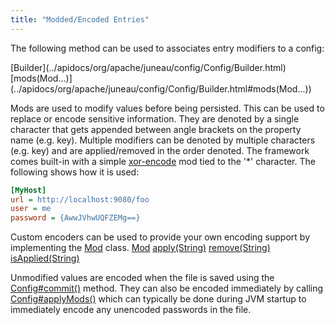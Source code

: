 ```yaml
---
title: "Modded/Encoded Entries"
---
```


The following method can be used to associates entry modifiers to a config:

<tree>
<node-0><java-class>[Builder](../apidocs/org/apache/juneau/config/Config/Builder.html)</java-class></node-0>
<node-1><java-method>[mods(Mod...)](../apidocs/org/apache/juneau/config/Config/Builder.html#mods(Mod...))</java-method></node-1>
</tree>

Mods are used to modify values before being persisted.
This can be used to replace or encode sensitive information.
They are denoted by a single character that gets appended between angle brackets on the property name (e.g.
key).
Multiple modifiers can be denoted by multiple characters (e.g.
key) and are applied/removed in the order denoted.
The framework comes built-in with a simple [xor-encode](../apidocs/org/apache/juneau/config/mod/XorEncodeMod.html) mod tied to the '*' character.
The following shows how it is used:

```ini
[MyHost]
url = http://localhost:9080/foo
user = me
password = {AwwJVhwUQFZEMg==}
```


Custom encoders can be used to provide your own encoding support by implementing the [Mod](../apidocs/org/apache/juneau/config/mod/Mod.html) class.
<tree>
<node-0><java-class>[Mod](../apidocs/org/apache/juneau/config/mod/Mod.html)</java-class></node-0>
<node-1><java-method>[apply(String)](../apidocs/org/apache/juneau/config/mod/Mod.html#apply(String))</java-method></node-1>
<node-1><java-method>[remove(String)](../apidocs/org/apache/juneau/config/mod/Mod.html#remove(String))</java-method></node-1>
<node-1><java-method>[isApplied(String)](../apidocs/org/apache/juneau/config/mod/Mod.html#isApplied(String))</java-method></node-1>
</tree>

Unmodified values are encoded when the file is saved using the [Config#commit()](../apidocs/org/apache/juneau/config/Config.html#commit()) method.
They can also be encoded immediately by calling [Config#applyMods()](../apidocs/org/apache/juneau/config/Config.html#applyMods()) which can typically be done during JVM startup to immediately encode any unencoded passwords in the file.
